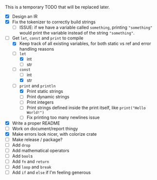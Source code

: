This is a temporary TODO that will be replaced later.

- [x] Design an IR
- [x] Fix the tokenizer to correctly build strings
  - [ ] ISSUE: if we have a variable called `something`, printing `"something"` would print the variable instead of the string `"something"`.
- [ ] Get `let`, `const` and `print` to compile
  - [x] Keep track of all existing variables, for both static vs ref and error handling reasons
  - [ ] `let`
    - [x] int
    - [ ] str
  - [ ] `const`
    - [ ] int
    - [x] str
  - [ ] `print` and `println`
    - [x] Print static strings
    - [ ] Print dynamic strings
    - [ ] Print integers
    - [ ] Print strings defined inside the print itself, like `print("Hello World!")`
    - [ ] Fix printing too many newlines issue
- [x] Write a proper README
- [ ] Work on document/report thingy
- [x] Make errors look nicer, with colorize crate
- [ ] Make release / package?
- [ ] Add `drop`
- [ ] Add mathematical operators
- [ ] Add `bool`s
- [ ] Add `fn` and `return`
- [ ] Add `loop` and `break`
- [ ] Add `if` and `else` if I'm feeling generous